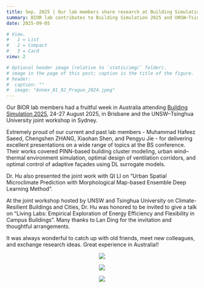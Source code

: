 ```yaml
---
title: Sep. 2025 | Our lab members share research at Building Simulation 2025 and UNSW–Tsinghua workshop in Australia!
summary: BIOR lab contributes to Building Simulation 2025 and UNSW–Tsinghua workshop.
date: 2025-09-05

# View.
#   1 = List
#   2 = Compact
#   3 = Card
view: 2

# Optional header image (relative to `static/img/` folder).
# image in the page of this post; caption is the title of the figure.
# header:
#  caption: ""   
#  image: "Annex_81_82_Prague_2024.jpeg"
---
```


Our BIOR lab members had a fruitful week in Australia attending [Building Simulation 2025](https://bs2025.org/), 24-27 August 2025, in Brisbane and the UNSW–Tsinghua University joint workshop in Sydney.

Extremely proud of our current and past lab members - Muhammad Hafeez Saeed, Chengshen ZHANG, Xiaohan Shen, and Pengyu Jie - for delivering excellent presentations on a wide range of topics at the BS conference. Their works covered PINN-based building cluster modeling, urban wind–thermal environment simulation, optimal design of ventilation corridors, and optimal control of adaptive façades using DL surrogate models.

Dr. Hu also presented the joint work with QI LI on “Urban Spatial Microclimate Prediction with Morphological Map-based Ensemble Deep Learning Method”.

At the joint workshop hosted by UNSW and Tsinghua University on Climate-Resilient Buildings and Cities, Dr. Hu was honored to be invited to give a talk on “Living Labs: Empirical Exploration of Energy Efficiency and Flexibility in Campus Buildings”. Many thanks to Lan Ding for the invitation and thoughtful arrangements.

It was always wonderful to catch up with old friends, meet new colleagues, and exchange research ideas. Great experience in Australia!!

<figure style="text-align: center;">
  <img src="https://maomaohu.net/img/BS_1.jpg">
</figure>

<figure style="text-align: center;">
  <img src="https://maomaohu.net/img/BS_2.jpg">
</figure>

<figure style="text-align: center;">
  <img src="https://maomaohu.net/img/BS_30.jpg">
</figure>



